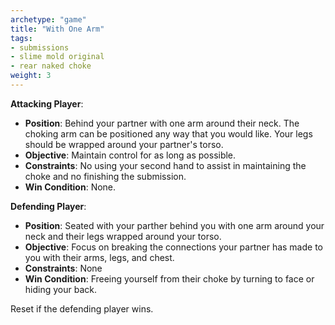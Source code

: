 ```yaml
---
archetype: "game"
title: "With One Arm"
tags: 
- submissions
- slime mold original
- rear naked choke
weight: 3
---
```


**Attacking Player**:
  * **Position**: Behind your partner with one arm around their neck. The choking arm can be positioned any way that you would like. Your legs should be wrapped around your partner's torso.
  * **Objective**: Maintain control for as long as possible.
  * **Constraints**: No using your second hand to assist in maintaining the choke and no finishing the submission.
  * **Win Condition**: None.


**Defending Player**:
  * **Position**: Seated with your parther behind you with one arm around your neck and their legs wrapped around your torso.
  * **Objective**: Focus on breaking the connections your partner has made to you with their arms, legs, and chest.
  * **Constraints**: None
  * **Win Condition**: Freeing yourself from their choke by turning to face or hiding your back.

Reset if the defending player wins.